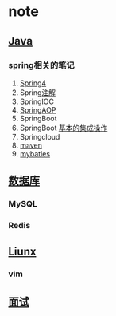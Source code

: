 # note

## [Java](https://github.com/GGuoLiang/note/tree/master/Java)

###  spring相关的笔记

1.  [Spring4](https://github.com/GGuoLiang/note/blob/master/Java/spring/spring4.md)
2.  Spring[注解](https://github.com/GGuoLiang/note/blob/master/Java/spring/spring%E6%B3%A8%E8%A7%A3.md)
3.  SpringIOC
4.  [SpringAOP](https://github.com/GGuoLiang/note/blob/master/Java/spring/springAOP.md)
5.  SpringBoot
6.  SpringBoot [基本的集成操作](https://github.com/GGuoLiang/note/blob/master/Java/SpringBoot/Spring%20Boot.md)
7.  Springcloud
8.  [maven](https://github.com/GGuoLiang/note/blob/master/Java/maven/Maven.md)
9.  [mybaties](https://github.com/GGuoLiang/note/tree/master/Java/mybaties)



##  [数据库](https://github.com/GGuoLiang/note/tree/master/Database)

###  MySQL

###  Redis



##  [Liunx](https://github.com/GGuoLiang/note/tree/master/liunx)

###  vim



##  [面试](https://github.com/GGuoLiang/note/tree/master/Interview)

